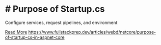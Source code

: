 # # Purpose of Startup.cs

Configure services, request pipelines, and environment

[Read More](https://www.fullstackprep.dev/articles/webd/netcore/purpose-of-startup-cs-in-aspnet-core) https://www.fullstackprep.dev/articles/webd/netcore/purpose-of-startup-cs-in-aspnet-core